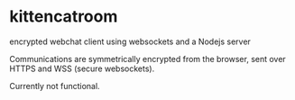 # kittencatroom
encrypted webchat client using websockets and a Nodejs server

Communications are symmetrically encrypted from the browser, sent over HTTPS and WSS (secure websockets).

Currently not functional.
